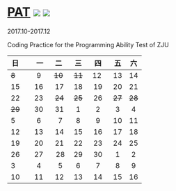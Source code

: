 # [PAT](https://www.patest.cn/) ![](https://img.shields.io/badge/language-C++-purple.svg) ![](https://img.shields.io/badge/license-MIT-brightgreen.svg) 

2017.10-2017.12 

Coding Practice for the Programming Ability Test of ZJU

| 日   |    一     |      二     | 三	       |    四     |   五      |    六     |
| ---- | :------:  | :--------: |:--------: |:--------: |:--------: |:--------: |
| ~~8~~    |   9       |    ~~10~~      |   ~~11~~      |   12      |   13       |    14    |
| 15   |   16      |    17      |   18      |   19      |   20       |    21    |
| 22   |   23      |    ~~24~~      |   ~~25~~      |   26      |    ~~27~~    |    ~~28~~    |
| ~~29~~   |   30      |    31      |   1       |   2       |   3        |    4     |
| 5    |   6       |    7       |   8       |   9       |   10       |    11    |
| 12   |   13      |    14      |   15      |   16      |   17       |    18    |
| 19   |   20      |    21      |   22      |   23      |   24       |    25    |
| 26   |   27      |    28      |   29      |   30      |   1        |    2     |
| 3    |   4       |    5       |   6       |   7       |   8        |    9     |
| 10   |   11      |    12      |   13      |   14      |   15       |    16    |



